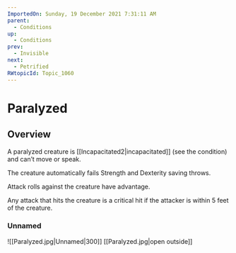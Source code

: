 ```yaml
---
ImportedOn: Sunday, 19 December 2021 7:31:11 AM
parent:
  - Conditions
up:
  - Conditions
prev:
  - Invisible
next:
  - Petrified
RWtopicId: Topic_1060
---
```

# Paralyzed
## Overview
A paralyzed creature is [[Incapacitated2|incapacitated]] (see the condition) and can’t move or speak.

The creature automatically fails Strength and Dexterity saving throws.

Attack rolls against the creature have advantage.

Any attack that hits the creature is a critical hit if the attacker is within 5 feet of the creature.

### Unnamed
![[Paralyzed.jpg|Unnamed|300]]
[[Paralyzed.jpg|open outside]]